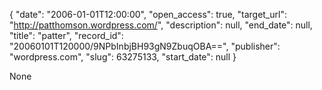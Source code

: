 {
  "date": "2006-01-01T12:00:00", 
  "open_access": true, 
  "target_url": "http://patthomson.wordpress.com/", 
  "description": null, 
  "end_date": null, 
  "title": "patter", 
  "record_id": "20060101T120000/9NPbInbjBH93gN9ZbuqOBA==", 
  "publisher": "wordpress.com", 
  "slug": 63275133, 
  "start_date": null
}

None